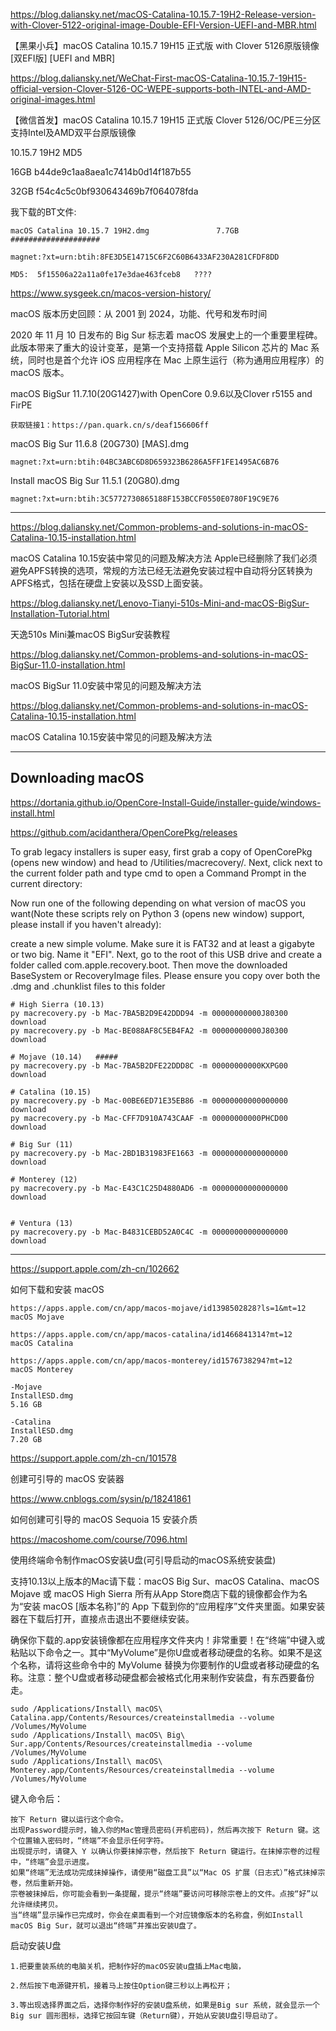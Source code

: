 https://blog.daliansky.net/macOS-Catalina-10.15.7-19H2-Release-version-with-Clover-5122-original-image-Double-EFI-Version-UEFI-and-MBR.html

【黑果小兵】macOS Catalina 10.15.7 19H15 正式版 with Clover 5126原版镜像[双EFI版] [UEFI and MBR]

https://blog.daliansky.net/WeChat-First-macOS-Catalina-10.15.7-19H15-official-version-Clover-5126-OC-WEPE-supports-both-INTEL-and-AMD-original-images.html

【微信首发】macOS Catalina 10.15.7 19H15 正式版 Clover 5126/OC/PE三分区支持Intel及AMD双平台原版镜像

10.15.7 19H2  MD5

16GB   b44de9c1aa8aea1c7414b0d14f187b55

32GB   f54c4c5c0bf930643469b7f064078fda


我下载的BT文件:

    macOS Catalina 10.15.7 19H2.dmg               7.7GB            ####################

    magnet:?xt=urn:btih:8FE3D5E14715C6F2C60B6433AF230A281CFDF8DD

    MD5:  5f15506a22a11a0fe17e3dae463fceb8   ????




https://www.sysgeek.cn/macos-version-history/

macOS 版本历史回顾：从 2001 到 2024，功能、代号和发布时间


2020 年 11 月 10 日发布的 Big Sur 标志着 macOS 发展史上的一个重要里程碑。此版本带来了重大的设计变革，是第一个支持搭载 Apple Silicon 芯片的 Mac 系统，同时也是首个允许 iOS 应用程序在 Mac 上原生运行（称为通用应用程序）的 macOS 版本。

macOS BigSur 11.7.10(20G1427)with OpenCore 0.9.6以及Clover r5155 and FirPE

    获取链接1：https://pan.quark.cn/s/deaf156606ff 

macOS Big Sur 11.6.8 (20G730) [MAS].dmg

    magnet:?xt=urn:btih:04BC3ABC6D8D659323B6286A5FF1FE1495AC6B76

Install macOS Big Sur 11.5.1 (20G80).dmg

    magnet:?xt=urn:btih:3C5772730865188F153BCCF0550E0780F19C9E76

------------------------------------------------------

https://blog.daliansky.net/Common-problems-and-solutions-in-macOS-Catalina-10.15-installation.html

macOS Catalina 10.15安装中常见的问题及解决方法
Apple已经删除了我们必须避免APFS转换的选项，常规的方法已经无法避免安装过程中自动将分区转换为APFS格式，包括在硬盘上安装以及SSD上面安装。


https://blog.daliansky.net/Lenovo-Tianyi-510s-Mini-and-macOS-BigSur-Installation-Tutorial.html

天逸510s Mini兼macOS BigSur安装教程


https://blog.daliansky.net/Common-problems-and-solutions-in-macOS-BigSur-11.0-installation.html

macOS BigSur 11.0安装中常见的问题及解决方法



https://blog.daliansky.net/Common-problems-and-solutions-in-macOS-Catalina-10.15-installation.html

macOS Catalina 10.15安装中常见的问题及解决方法

------------------------------------------------------

## Downloading macOS

https://dortania.github.io/OpenCore-Install-Guide/installer-guide/windows-install.html

https://github.com/acidanthera/OpenCorePkg/releases

To grab legacy installers is super easy, first grab a copy of OpenCorePkg (opens new window) and head to /Utilities/macrecovery/. Next, click next to the current folder path and type cmd to open a Command Prompt in the current directory:

Now run one of the following depending on what version of macOS you want(Note these scripts rely on Python 3 (opens new window) support, please install if you haven't already):

create a new simple volume. Make sure it is FAT32 and at least a gigabyte or two big. Name it "EFI".
Next, go to the root of this USB drive and create a folder called com.apple.recovery.boot. Then move the downloaded BaseSystem or RecoveryImage files. Please ensure you copy over both the .dmg and .chunklist files to this folder

    # High Sierra (10.13)
    py macrecovery.py -b Mac-7BA5B2D9E42DDD94 -m 00000000000J80300 download
    py macrecovery.py -b Mac-BE088AF8C5EB4FA2 -m 00000000000J80300 download

    # Mojave (10.14)   #####
    py macrecovery.py -b Mac-7BA5B2DFE22DDD8C -m 00000000000KXPG00 download

    # Catalina (10.15)
    py macrecovery.py -b Mac-00BE6ED71E35EB86 -m 00000000000000000 download
    py macrecovery.py -b Mac-CFF7D910A743CAAF -m 00000000000PHCD00 download

    # Big Sur (11)
    py macrecovery.py -b Mac-2BD1B31983FE1663 -m 00000000000000000 download

    # Monterey (12)
    py macrecovery.py -b Mac-E43C1C25D4880AD6 -m 00000000000000000 download
    

    # Ventura (13)
    py macrecovery.py -b Mac-B4831CEBD52A0C4C -m 00000000000000000 download
   
-------------------------------------------------------------------------------------------

https://support.apple.com/zh-cn/102662

如何下载和安装 macOS


    https://apps.apple.com/cn/app/macos-mojave/id1398502828?ls=1&mt=12
    macOS Mojave

    https://apps.apple.com/cn/app/macos-catalina/id1466841314?mt=12
    macOS Catalina

    https://apps.apple.com/cn/app/macos-monterey/id1576738294?mt=12
    macOS Monterey

    -Mojave
    InstallESD.dmg
    5.16 GB

    -Catalina
    InstallESD.dmg
    7.20 GB

    
https://support.apple.com/zh-cn/101578

创建可引导的 macOS 安装器

https://www.cnblogs.com/sysin/p/18241861

 如何创建可引导的 macOS Sequoia 15 安装介质

https://macoshome.com/course/7096.html

使用终端命令制作macOS安装U盘(可引导启动的macOS系统安装盘) 


支持10.13以上版本的Mac请下载：macOS Big Sur、macOS Catalina、macOS Mojave 或 macOS High Sierra 
所有从App Store商店下载的镜像都会作为名为“安装 macOS [版本名称]”的 App 下载到你的“应用程序”文件夹里面。如果安装器在下载后打开，直接点击退出不要继续安装。

确保你下载的.app安装镜像都在应用程序文件夹内！非常重要！在“终端”中键入或粘贴以下命令之一。其中“MyVolume”是你U盘或者移动硬盘的名称。如果不是这个名称，请将这些命令中的 MyVolume 替换为你要制作的U盘或者移动硬盘的名称。注意：整个U盘或者移动硬盘都会被格式化用来制作安装盘，有东西要备份走。

    sudo /Applications/Install\ macOS\ Catalina.app/Contents/Resources/createinstallmedia --volume /Volumes/MyVolume
    sudo /Applications/Install\ macOS\ Big\ Sur.app/Contents/Resources/createinstallmedia --volume /Volumes/MyVolume
    sudo /Applications/Install\ macOS\ Monterey.app/Contents/Resources/createinstallmedia --volume /Volumes/MyVolume


键入命令后：

    按下 Return 键以运行这个命令。
    出现Password提示时，输入你的Mac管理员密码(开机密码)，然后再次按下 Return 键。这个位置输入密码时，“终端”不会显示任何字符。
    出现提示时，请键入 Y 以确认你要抹掉宗卷，然后按下 Return 键运行。在抹掉宗卷的过程中，“终端”会显示进度。
    如果“终端”无法成功完成抹掉操作，请使用“磁盘工具”以“Mac OS 扩展（日志式）”格式抹掉宗卷，然后重新开始。
    宗卷被抹掉后，你可能会看到一条提醒，提示“终端”要访问可移除宗卷上的文件。点按“好”以允许继续拷贝。 
    当“终端”显示操作已完成时，你会在桌面看到一个对应镜像版本的名称盘，例如Install macOS Big Sur，就可以退出“终端”并推出安装U盘了。

启动安装U盘

    1.把要重装系统的电脑关机，把制作好的macOS安装u盘插上Mac电脑，

    2.然后按下电源键开机，接着马上按住Option键三秒以上再松开；

    3.等出现选择界面之后，选择你制作好的安装U盘系统，如果是Big sur 系统，就会显示一个Big sur 圆形图标，选择它按回车键（Return键），开始从安装U盘引导启动了。



